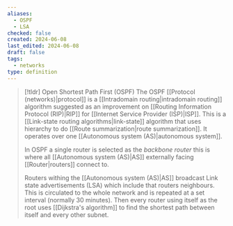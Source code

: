 ```yaml
---
aliases:
  - OSPF
  - LSA
checked: false
created: 2024-06-08
last_edited: 2024-06-08
draft: false
tags:
  - networks
type: definition
---
```

>[!tldr] Open Shortest Path First (OSPF)
>The OSPF [[Protocol (networks)|protocol]] is a [[Intradomain routing|intradomain routing]] algorithm suggested as an improvement on [[Routing Information Protocol (RIP)|RIP]] for [[Internet Service Provider (ISP)|ISP]]. This is a [[Link-state routing algorithms|link-state]] algorithm that uses hierarchy to do [[Route summarization|route summarization]]. It operates over one [[Autonomous system (AS)|autonomous system]].
>
>In OSPF a single router is selected as the *backbone router* this is where all [[Autonomous system (AS)|AS]] externally facing [[Router|routers]] connect to. 
>
>Routers withing the [[Autonomous system (AS)|AS]] broadcast Link state advertisements (LSA) which include that routers neighbours. This is circulated to the whole network and is repeated at a set interval (normally 30 minutes). Then every router using itself as the root uses [[Dijkstra's algorithm]] to find the shortest path between itself and every other subnet. 

